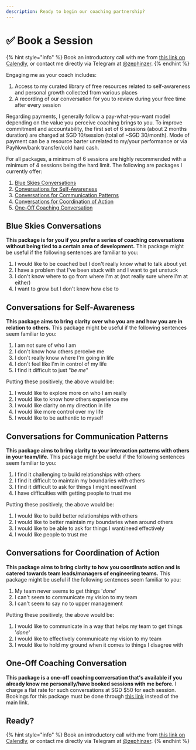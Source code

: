 ```yaml
---
description: Ready to begin our coaching partnership?
---
```


# ✅ Book a Session

{% hint style="info" %}
Book an introductory call with me from [this link on Calendly](https://calendly.com/fullstackcoaching/30min), or contact me directly via Telegram at [@zephinzer](https://t.me/zephinzer). 
{% endhint %}

Engaging me as your coach includes:

1. Access to my curated library of free resources related to self-awareness and personal growth collected from various places
2. A recording of our conversation for you to review during your free time after every session

Regarding payments, I generally follow a pay-what-you-want model depending on the value you perceive coaching brings to you. To improve commitment and accountability, the first set of 6 sessions \(about 2 months duration\) are charged at SGD 10/session \(total of ~SGD 30/month\). Mode of payment can be a resource barter unrelated to my/your performance or via PayNow/bank transfer/cold hard cash. 

For all packages, a minimum of 6 sessions are highly recommended with a minimum of 4 sessions being the hard limit. The following are packages I currently offer:

1. [Blue Skies Conversations](book-a-session.md#blue-skies-conversations)
2. [Conversations for Self-Awareness](book-a-session.md#conversations-for-self-awareness)
3. [Conversations for Communication Patterns](book-a-session.md#conversations-for-communication-patterns)
4. [Conversations for Coordination of Action](book-a-session.md#conversations-for-coordination-of-action)
5. [One-Off Coaching Conversation](book-a-session.md#one-off-coaching-conversation)

## Blue Skies Conversations

**This package is for you if you prefer a series of coaching conversations without being tied to a certain area of development.** This package might be useful if the following sentences are familiar to you:

1. I would like to be coached but I don't really know what to talk about yet
2. I have a problem that I've been stuck with and I want to get unstuck
3. I don't know where to go from where I'm at \(not really sure where I'm at either\)
4. I want to grow but I don't know how else to

## Conversations for Self-Awareness

**This package aims to bring clarity over who you are and how you are in relation to others.** This package might be useful if the following sentences seem familiar to you:

1. I am not sure of who I am
2. I don't know how others perceive me
3. I don't really know where I'm going in life
4. I don't feel like I'm in control of my life
5. I find it difficult to just "_be me_"

Putting these positively, the above would be:

1. I would like to explore more on who I am really
2. I would like to know how others experience me
3. I would like clarity on my direction in life
4. I would like more control over my life
5. I would like to be authentic to myself

## Conversations for Communication Patterns

**This package aims to bring clarity to your interaction patterns with others in your team/life.** This package might be useful if the following sentences seem familiar to you:

1. I find it challenging to build relationships with others
2. I find it difficult to maintain my boundaries with others
3. I find it difficult to ask for things I might need/want
4. I have difficulties with getting people to trust me

Putting these positively, the above would be:

1. I would like to build better relationships with others
2. I would like to better maintain my boundaries when around others
3. I would like to be able to ask for things I want/need effectively
4. I would like people to trust me

## Conversations for Coordination of Action

**This package aims to bring clarity to how you coordinate action and is catered towards team leads/managers of engineering teams.** This package might be useful if the following sentences seem familiar to you:

1. My team never seems to get things '_done_'
2. I can't seem to communicate my vision to my team
3. I can't seem to say no to upper management

Putting these positively, the above would be:

1. I would like to communicate in a way that helps my team to get things '_done_'
2. I would like to effectively communicate my vision to my team
3. I would like to hold my ground when it comes to things I disagree with

## One-Off Coaching Conversation

**This package is a one-off coaching conversation that's available if you already know me personally/have booked sessions with me before**. I charge a flat rate for such conversations at SGD $50 for each session. Bookings for this package must be done through [this link](https://calendly.com/fullstackcoaching/60min) instead of the main link.

## Ready?

{% hint style="info" %}
Book an introductory call with me from [this link on Calendly](https://calendly.com/fullstackcoaching/30min), or contact me directly via Telegram at [@zephinzer](https://t.me/zephinzer).
{% endhint %}


